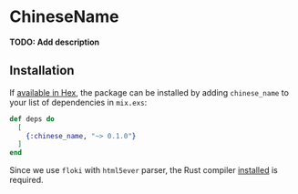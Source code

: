 # ChineseName

**TODO: Add description**

## Installation

If [available in Hex](https://hex.pm/docs/publish), the package can be installed
by adding `chinese_name` to your list of dependencies in `mix.exs`:

```elixir
def deps do
  [
    {:chinese_name, "~> 0.1.0"}
  ]
end
```

Since we use `floki` with `html5ever` parser, the Rust compiler [installed](https://www.rust-lang.org/tools/install) is required.
